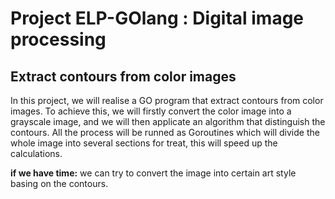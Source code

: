 # Project ELP-GOlang : Digital image processing
## Extract contours from color images

In this project, we will realise a GO program that extract contours from color images.
To achieve this, we will firstly convert the color image into a grayscale image, and we will then applicate an algorithm that distinguish the contours. 
All the process will be runned as Goroutines which will divide the whole image into several sections for treat, this will speed up the calculations.

**if we have time:** we can try to convert the image into certain art style basing on the contours.

